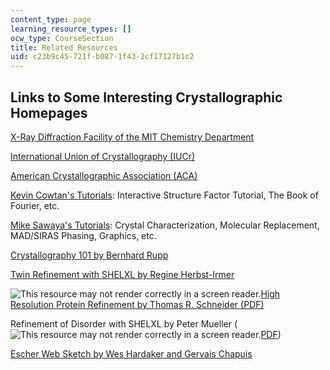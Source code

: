 ```yaml
---
content_type: page
learning_resource_types: []
ocw_type: CourseSection
title: Related Resources
uid: c23b9c45-721f-b087-1f43-2cf17127b1c2
---
```


Links to Some Interesting Crystallographic Homepages
----------------------------------------------------

[X-Ray Diffraction Facility of the MIT Chemistry Department](http://web.mit.edu/x-ray/)

[International Union of Crystallography (IUCr)](http://www.iucr.org/)

[American Crystallographic Association (ACA)](https://www.amercrystalassn.org/)

[Kevin Cowtan's Tutorials](http://www.ysbl.york.ac.uk/~cowtan/): Interactive Structure Factor Tutorial, The Book of Fourier, etc.

[Mike Sawaya's Tutorials](http://www.doe-mbi.ucla.edu/sawaya/): Crystal Characterization, Molecular Replacement, MAD/SIRAS Phasing, Graphics, etc.

[Crystallography 101 by Bernhard Rupp](http://www.ruppweb.org/)

[Twin Refinement with SHELXL by Regine Herbst-Irmer](https://scripts.iucr.org/cgi-bin/paper?jz0004)

![This resource may not render correctly in a screen reader.](/images/inacessible.gif)[High Resolution Protein Refinement by Thomas R. Schneider (PDF)](http://web.mit.edu/pmueller/www/ACA2007/WK01/Protein_Refinement.pdf)

Refinement of Disorder with SHELXL by Peter Mueller (![This resource may not render correctly in a screen reader.](/images/inacessible.gif)[PDF](http://web.mit.edu/pmueller/www/ACA2007/WK01/Disorder.pdf))

[Escher Web Sketch by Wes Hardaker and Gervais Chapuis](http://escher.epfl.ch/escher/)